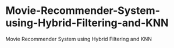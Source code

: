 # Movie-Recommender-System-using-Hybrid-Filtering-and-KNN
Movie Recommender System using Hybrid Filtering and KNN
